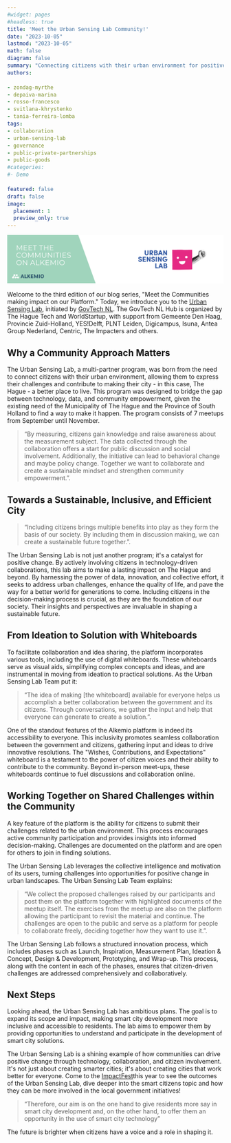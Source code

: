 ```yaml
---
#widget: pages
#headless: true
title: 'Meet the Urban Sensing Lab Community!'
date: "2023-10-05"
lastmod: "2023-10-05"
math: false
diagram: false
summary: "Connecting citizens with their urban environment for positive change"
authors:

- zondag-myrthe
- depaiva-marina
- rosso-francesco
- svitlana-khrystenko
- tania-ferreira-lomba
tags:
- collaboration
- urban-sensing-lab
- governance
- public-private-partnerships
- public-goods
#categories:
#- Demo

featured: false
draft: false
image:
  placement: 1
  preview_only: true
---
```


![](./header.png)

Welcome to the third edition of our blog series, "Meet the Communities making impact on our Platform." Today, we introduce you to the [Urban Sensing Lab](https://www.meetup.com/urban-sensing-lab/), initiated by [GovTech NL](https://www.govtechnl.nl/). The GovTech NL Hub is organized by The Hague Tech and WorldStartup, with support from Gemeente Den Haag, Provincie Zuid-Holland, YES!Delft, PLNT Leiden, Digicampus, Isuna, Antea Group Nederland, Centric, The Impacters and others. 
 
## Why a Community Approach Matters 

The Urban Sensing Lab, a multi-partner program, was born from the need to connect citizens with their urban environment, allowing them to express their challenges and contribute to making their city - in this case, The Hague - a better place to live. This program was designed to bridge the gap between technology, data, and community empowerment, given the existing need of the Municipality of The Hague and the Province of South Holland to find a way to make it happen. The program consists of 7 meetups from September until November.

> “By measuring, citizens gain knowledge and raise awareness about the measurement subject. The data collected through the collaboration offers a start for public discussion and social involvement. Additionally, the initiative can lead to behavioral change and maybe policy change. Together we want to collaborate and create a sustainable mindset and strengthen community empowerment.”.

## Towards a Sustainable, Inclusive, and Efficient City 

> “Including citizens brings multiple benefits into play as they form the basis of our society. By including them in discussion making, we can create a sustainable future together.”.

The Urban Sensing Lab is not just another program; it's a catalyst for positive change. By actively involving citizens in technology-driven collaborations, this lab aims to make a lasting impact on The Hague and beyond. By harnessing the power of data, innovation, and collective effort, it seeks to address urban challenges, enhance the quality of life, and pave the way for a better world for generations to come. Including citizens in the decision-making process is crucial, as they are the foundation of our society. Their insights and perspectives are invaluable in shaping a sustainable future.

## From Ideation to Solution with Whiteboards

To facilitate collaboration and idea sharing, the platform incorporates various tools, including the use of digital whiteboards. These whiteboards serve as visual aids, simplifying complex concepts and ideas, and are instrumental in moving from ideation to practical solutions. As the Urban Sensing Lab Team put it:

> “The idea of making [the whiteboard] available for everyone helps us accomplish a better collaboration between the government and its citizens. Through conversations, we gather the input and help that everyone can generate to create a solution.”.

One of the standout features of the Alkemio platform is indeed its accessibility to everyone. This inclusivity promotes seamless collaboration between the government and citizens, gathering input and ideas to drive innovative resolutions. The "Wishes, Contributions, and Expectations" whiteboard is a testament to the power of citizen voices and their ability to contribute to the community. Beyond in-person meet-ups, these whiteboards continue to fuel discussions and collaboration online.

## Working Together on Shared Challenges within the Community

A key feature of the platform is the ability for citizens to submit their challenges related to the urban environment. This process encourages active community participation and provides insights into informed decision-making. Challenges are documented on the platform and are open for others to join in finding solutions. 
 
The Urban Sensing Lab leverages the collective intelligence and motivation of its users, turning challenges into opportunities for positive change in urban landscapes. The Urban Sensing Lab Team explains:

> “We collect the proposed challenges raised by our participants and post them on the platform together with highlighted documents of the meetup itself.  The exercises from the meetup are also on the platform allowing the participant to revisit the material and continue. The challenges are open to the public and serve as a platform for people to collaborate freely, deciding together how they want to use it.”.

The Urban Sensing Lab follows a structured innovation process, which includes phases such as Launch, Inspiration, Measurement Plan, Ideation & Concept, Design & Development, Prototyping, and Wrap-up. This process, along with the content in each of the phases, ensures that citizen-driven challenges are addressed comprehensively and collaboratively.

## Next Steps

Looking ahead, the Urban Sensing Lab has ambitious plans. The goal is to expand its scope and impact, making smart city development more inclusive and accessible to residents. The lab aims to empower them by providing opportunities to understand and participate in the development of smart city solutions.

The Urban Sensing Lab is a shining example of how communities can drive positive change through technology, collaboration, and citizen involvement. It's not just about creating smarter cities; it's about creating cities that work better for everyone. Come to the [ImpactFest](https://www.impactfest.nl)this year to see the outcomes of the Urban Sensing Lab, dive deeper into the smart citizens topic and how they can be more involved in the local government initiatives!

> “Therefore, our aim is on the one hand to give residents more say in smart city development and, on the other hand, to offer them an opportunity in the use of smart city technology”

The future is brighter when citizens have a voice and a role in shaping it.  
 
 